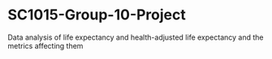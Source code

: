 # SC1015-Group-10-Project
Data analysis of life expectancy and health-adjusted life expectancy and the metrics affecting them
